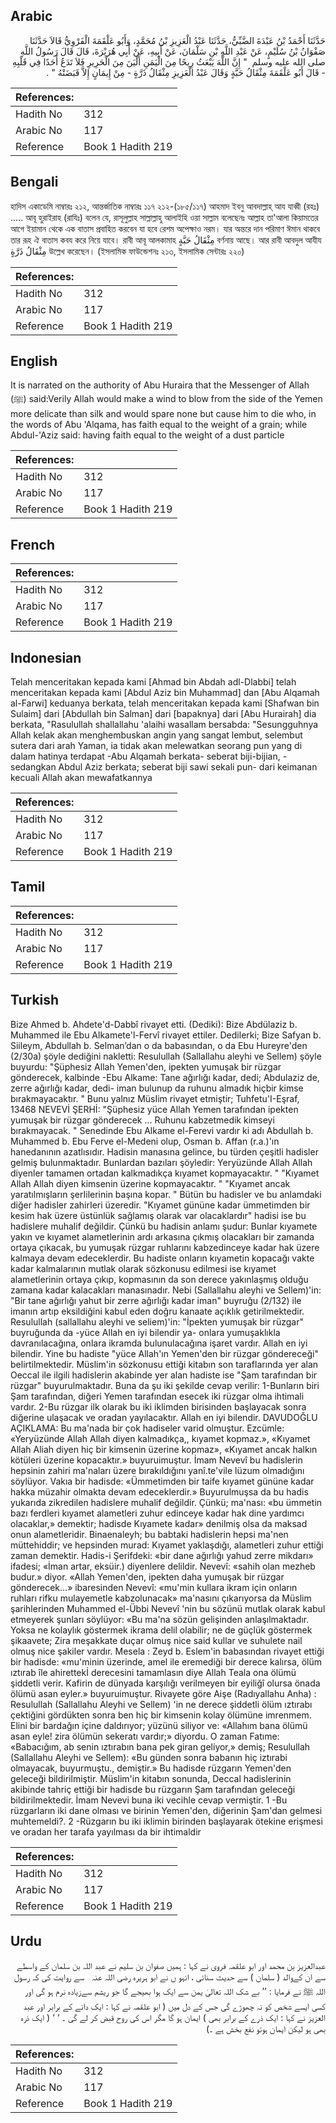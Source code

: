 ## Arabic


<div dir="rtl" lang="ar" style={{fontSize:'larger',backgroundColor:'#f8f9fa',padding:20}}>
حَدَّثَنَا أَحْمَدُ بْنُ عَبْدَةَ الضَّبِّيُّ، حَدَّثَنَا عَبْدُ الْعَزِيزِ بْنُ مُحَمَّدٍ، وَأَبُو عَلْقَمَةَ الْفَرْوِيُّ قَالاَ حَدَّثَنَا صَفْوَانُ بْنُ سُلَيْمٍ، عَنْ عَبْدِ اللَّهِ بْنِ سَلْمَانَ، عَنْ أَبِيهِ، عَنْ أَبِي هُرَيْرَةَ، قَالَ قَالَ رَسُولُ اللَّهِ صلى الله عليه وسلم ‏ "‏ إِنَّ اللَّهَ يَبْعَثُ رِيحًا مِنَ الْيَمَنِ أَلْيَنَ مِنَ الْحَرِيرِ فَلاَ تَدَعُ أَحَدًا فِي قَلْبِهِ - قَالَ أَبُو عَلْقَمَةَ مِثْقَالُ حَبَّةٍ وَقَالَ عَبْدُ الْعَزِيزِ مِثْقَالُ ذَرَّةٍ - مِنْ إِيمَانٍ إِلاَّ قَبَضَتْهُ ‏"‏ ‏.‏
</div>
<div style={{backgroundColor:'#f8f9fa',padding:20, marginBottom: 10}}><table> <thead> <tr> <th>References:</th> <th></th> </tr> </thead> <tbody><tr><td>Hadith No</td><td>312</td></tr><tr><td>Arabic No</td><td>117</td></tr><tr><td>Reference</td><td>Book 1 Hadith 219</td></tr></tbody></table></div>

## Bengali


<div dir="ltr" lang="bn" style={{fontSize:'larger',backgroundColor:'#f8f9fa',padding:20}}>
হাদিস একাডেমি নাম্বারঃ ২১২, আন্তর্জাতিক নাম্বারঃ ১১৭ ২১২-(১৮৫/১১৭) আহমাদ ইবনু আবদাল্লাহ্ আয যাব্বী (রহঃ) ..... আবূ হুরাইরাহ (রাযিঃ) বলেন যে, রাসূলুল্লাহ সাল্লাল্লাহু আলাইহি ওয়া সাল্লাম বলেছেনঃ আল্লাহ তা'আলা কিয়ামতের আগে ইয়ামান থেকে এক বাতাস প্রবাহিত করবেন যা হবে রেশম অপেক্ষাও নরম। যার অন্তরে দান পরিমাণ ঈমান থাকবে তার রূহ ঐ বাতাস কবয করে নিয়ে যাবে। রাবী আবূ আলকামাহ مِثْقَالُ حَبَّةٍ বর্ণনায় আছে। আর রাবী আবদুল আযীয مِثْقَالُ ذَرَّةٍ উল্লেখ করেছেন। (ইসলামিক ফাউন্ডেশনঃ ২১৩, ইসলামিক সেন্টারঃ ২২০)
</div>
<div style={{backgroundColor:'#f8f9fa',padding:20, marginBottom: 10}}><table> <thead> <tr> <th>References:</th> <th></th> </tr> </thead> <tbody><tr><td>Hadith No</td><td>312</td></tr><tr><td>Arabic No</td><td>117</td></tr><tr><td>Reference</td><td>Book 1 Hadith 219</td></tr></tbody></table></div>

## English


<div dir="ltr" lang="en" style={{fontSize:'larger',backgroundColor:'#f8f9fa',padding:20}}>
It is narrated on the authority of Abu Huraira that the Messenger of Allah (ﷺ) said:Verily Allah would make a wind to blow from the side of the Yemen more delicate than silk and would spare none but cause him to die who, in the words of Abu 'Alqama, has faith equal to the weight of a grain; while Abdul-'Aziz said: having faith equal to the weight of a dust particle
</div>
<div style={{backgroundColor:'#f8f9fa',padding:20, marginBottom: 10}}><table> <thead> <tr> <th>References:</th> <th></th> </tr> </thead> <tbody><tr><td>Hadith No</td><td>312</td></tr><tr><td>Arabic No</td><td>117</td></tr><tr><td>Reference</td><td>Book 1 Hadith 219</td></tr></tbody></table></div>

## French


<div dir="ltr" lang="fr" style={{fontSize:'larger',backgroundColor:'#f8f9fa',padding:20}}>

</div>
<div style={{backgroundColor:'#f8f9fa',padding:20, marginBottom: 10}}><table> <thead> <tr> <th>References:</th> <th></th> </tr> </thead> <tbody><tr><td>Hadith No</td><td>312</td></tr><tr><td>Arabic No</td><td>117</td></tr><tr><td>Reference</td><td>Book 1 Hadith 219</td></tr></tbody></table></div>

## Indonesian


<div dir="ltr" lang="id" style={{fontSize:'larger',backgroundColor:'#f8f9fa',padding:20}}>
Telah menceritakan kepada kami [Ahmad bin Abdah adl-Dlabbi] telah menceritakan kepada kami [Abdul Aziz bin Muhammad] dan [Abu Alqamah al-Farwi] keduanya berkata, telah menceritakan kepada kami [Shafwan bin Sulaim] dari [Abdullah bin Salman] dari [bapaknya] dari [Abu Hurairah] dia berkata, "Rasulullah shallallahu 'alaihi wasallam bersabda: "Sesungguhnya Allah kelak akan menghembuskan angin yang sangat lembut, selembut sutera dari arah Yaman, ia tidak akan melewatkan seorang pun yang di dalam hatinya terdapat -Abu Alqamah berkata- seberat biji-bijian, -sedangkan Abdul Aziz berkata; seberat biji sawi sekali pun- dari keimanan kecuali Allah akan mewafatkannya
</div>
<div style={{backgroundColor:'#f8f9fa',padding:20, marginBottom: 10}}><table> <thead> <tr> <th>References:</th> <th></th> </tr> </thead> <tbody><tr><td>Hadith No</td><td>312</td></tr><tr><td>Arabic No</td><td>117</td></tr><tr><td>Reference</td><td>Book 1 Hadith 219</td></tr></tbody></table></div>

## Tamil


<div dir="ltr" lang="ta" style={{fontSize:'larger',backgroundColor:'#f8f9fa',padding:20}}>

</div>
<div style={{backgroundColor:'#f8f9fa',padding:20, marginBottom: 10}}><table> <thead> <tr> <th>References:</th> <th></th> </tr> </thead> <tbody><tr><td>Hadith No</td><td>312</td></tr><tr><td>Arabic No</td><td>117</td></tr><tr><td>Reference</td><td>Book 1 Hadith 219</td></tr></tbody></table></div>

## Turkish


<div dir="ltr" lang="tr" style={{fontSize:'larger',backgroundColor:'#f8f9fa',padding:20}}>
Bize Ahmed b. Ahdete'd-Dabbî rivayet etti. (Dediki): Bize Abdülaziz b. Muhammed ile Ebu Alkamete'l-Fervî rivayet ettiler. Dedilerki; Bize Safyan b. Siileym, Abdullah b. Selman’dan o da babasından, o da Ebu Hureyre'den (2/30a) şöyle dediğini nakletti: Resulullah (Sallallahu aleyhi ve Sellem) şöyle buyurdu: "Şüphesiz Allah Yemen'den, ipekten yumuşak bir rüzgar gönderecek, kalbinde -Ebu Alkame: Tane ağırlığı kadar, dedi; Abdulaziz de, zerre ağırlığı kadar, dedi- iman bulunup da ruhunu almadık hiçbir kimse bırakmayacaktır. " Bunu yalnız MüsIim rivayet etmiştir; Tuhfetu'I-Eşraf, 13468 NEVEVİ ŞERHİ: "Şüphesiz yüce Allah Yemen tarafından ipekten yumuşak bir rüzgar gönderecek ... Ruhunu kabzetmedik kimseyi bırakmayacak. " Senedinde Ebu Alkame el-Ferevi vardır ki adı Abdullah b. Muhammed b. Ebu Ferve el-Medeni olup, Osman b. Affan (r.a.)'ın hanedanının azatlısıdır. Hadisin manasına gelince, bu türden çeşitli hadisler gelmiş bulunmaktadır. Bunlardan bazıları şöyledir: Yeryüzünde Allah Allah diyenler tamamen ortadan kalkmadıkça kıyamet kopmayacaktır. " "Kıyamet Allah Allah diyen kimsenin üzerine kopmayacaktır. " "Kıyamet ancak yaratılmışların şerIilerinin başına kopar. " Bütün bu hadisler ve bu anlamdaki diğer hadisler zahirIeri üzeredir. "Kıyamet gününe kadar ümmetimden bir kesim hak üzere üstünlük sağlamış olarak var olacaklardır" hadisi ise bu hadislere muhalif değildir. Çünkü bu hadisin anlamı şudur: Bunlar kıyamete yakın ve kıyamet alametlerinin ardı arkasına çıkmış olacakları bir zamanda ortaya çıkacak, bu yumuşak rüzgar ruhlarını kabzedinceye kadar hak üzere kalmaya devam edeceklerdir. Bu hadiste onların kıyametin kopacağı vakte kadar kalmalarının mutlak olarak sözkonusu edilmesi ise kıyamet alametlerinin ortaya çıkıp, kopmasının da son derece yakınlaşmış olduğu zamana kadar kalacakları manasınadır. Nebi (Sallallahu aleyhi ve Sellem)'in: "Bir tane ağırlığı yahut bir zerre ağırlığı kadar iman" buyruğu (2/132) ile imanın artıp eksildiğini kabul eden doğru kanaate açıklık getirilmektedir. Resulullah (sallallahu aleyhi ve seliem)'in: "İpekten yumuşak bir rüzgar" buyruğunda da -yüce Allah en iyi bilendir ya- onlara yumuşaklıkla davranılacağına, onlara ikramda bulunulacağına işaret vardır. Allah en iyi bilendir. Yine bu hadiste "yüce Allah'ın Yemen'den bir rüzgar göndereceği" belirtilmektedir. Müslim'in sözkonusu ettiği kitabın son taraflarında yer alan Oeccal ile ilgili hadislerin akabinde yer alan hadiste ise "Şam tarafından bir rüzgar" buyurulmaktadır. Buna da şu iki şekilde cevap verilir: 1-Bunların biri Şam tarafından, diğeri Yemen tarafından esecek iki rüzgar olma ihtimali vardır. 2-Bu rüzgar ilk olarak bu iki iklimden birisinden başlayacak sonra diğerine ulaşacak ve oradan yayılacaktır. Allah en iyi bilendir. DAVUDOĞLU AÇIKLAMA: Bu ma'nada bir çok hadiseler varid olmuştur. Ezcümle: «Yeryüzünde Allah Allah diyen kalmadıkça,, kıyamet kopmaz.», «Kıyamet Allah Aliah diyen hiç bir kimsenin üzerine kopmaz», «Kıyamet ancak halkın kötüleri üzerine kopacaktır.» buyuruimuştur. İmam Nevevî bu hadislerin hepsinin zahiri ma'naları üzere bırakıldığını yanî.te'vile lüzum olmadığını söylüyor. Vakıa bir hadisde: «Ümmetimden bir taife kıyamet gününe kadar hakka müzahir olmak­ta devam edeceklerdir.» Buyurulmuşsa da bu hadis yukarıda zikredilen hadislere muhalif değildir. Çünkü; ma'nası: «bu ümmetin bazı ferdleri kıyamet alametleri zuhur edinceye kadar hak dine yardımcı olacaklar,» demektir; hadisde Kıyamete kadar» denilmiş olsa da maksad onun alametleridir. Binaenaleyh; bu babtaki hadislerin hepsi ma'nen müttehiddir; ve hepsinden murad: Kıyamet yaklaşdığı, alametleri zuhur ettiği zaman demektir. Hadis-i Şerifdeki: «bir dane ağırlığı yahud zerre mikdarı» ifadesi; «İman artar, eksüir.) diyenlere delildir. Nevevî: «sahih olan mezheb budur.» diyor. «Allah Yemen'den, ipekten daha yumuşak bir rüzgar gönderecek...» ibaresinden Nevevî: «mu'min kullara ikram için onların ruhları rifku mulayemetle kabzolunacak» ma'nasını çıkarıyorsa da Müslim şarihlerinden Muhammed el-Übbi Nevevî 'nin bu sözünü mutlak olarak kabul etmeyerek şunları söylüyor: «Bu ma'na sözün gelişinden anlaşılmaktadır. Yoksa ne kolaylık göstermek ikrama delil olabilir; ne de güçlük göstermek şikaavete; Zira meşakkate duçar olmuş nice said kullar ve suhulete nail olmuş nice şakiler vardır. Mesela : Zeyd b. Eslem'in babasından rivayet ettiği bir hadisde: «mu'minin üzerinde, amel ile eremediği bir derece kalırsa, ölüm ıztırab île ahirettekİ derecesini tamamlasın diye Allah Teala ona ölümü şiddetli verir. Kafirin de dünyada karşılığı verilmeyen bir eyiliğî olursa önada ölümü asan eyler.» buyuruimuştur. Rivayete göre Aişe (Radıyallahu Anha) : Resulullah (Sallallahu Aleyhi ve Sellem) 'in ne derece şiddetli ölüm ıztırabı çektiğini gördükten sonra ben hiç bir kimsenin kolay ölümüne imrenmem. Elini bir bardağın içine daldırıyor; yüzünü siliyor ve: «Allahım bana ölümü asan eyle! zira ölümün sekeratı vardır;» diyordu. O zaman Fatıme: «Babacığım, ab senin ıztırabın bana pek giran geliyor,» demiş; Resulullah (Sallallahu Aleyhi ve Sellem): «Bu günden sonra babanın hiç iztırabi olmayacak, buyurmuştu., demiştir.» Bu hadisde rüzgarın Yemen'den geleceği bildirilmiştir. Müslim'in kitabın sonunda, Deccal hadislerinin akibinde tahriç ettiği bir hadisde bu rüzgarın Şam tarafından geleceği bildirilmektedir. İmam Nevevi buna iki vecihle cevap vermiştir. 1 -Bu rüzgarların iki dane olması ve birinin Yemen'den, diğerinin Şam'dan gelmesi muhtemeldi?. 2 -Rüzgarın bu iki iklimin birinden başlayarak ötekine erişmesi ve oradan her tarafa yayılması da bir ihtimaldir
</div>
<div style={{backgroundColor:'#f8f9fa',padding:20, marginBottom: 10}}><table> <thead> <tr> <th>References:</th> <th></th> </tr> </thead> <tbody><tr><td>Hadith No</td><td>312</td></tr><tr><td>Arabic No</td><td>117</td></tr><tr><td>Reference</td><td>Book 1 Hadith 219</td></tr></tbody></table></div>

## Urdu


<div dir="rtl" lang="ur" style={{fontSize:'larger',backgroundColor:'#f8f9fa',padding:20}}>
عبدالعزیز بن محمد اور ابو علقمہ فروی نے کہا : ہمیں صفوان بن سلیم نے عبد اللہ بن سلمان کے واسطے سے ان کےوالد ( سلمان ) سے حدیث سنائی ، انہو ں نے ابو ہریرہ ‌رضی ‌اللہ ‌عنہ ‌ ‌ سے روایت کی کہ رسول اللہ ﷺ نے فرمایا : ’’ بے شک اللہ تعالیٰ یمن سے ایک ہوا بھیجے گا جو ریشم سےزیادہ نرم ہو گی اور کسی ایسے شخص کو نہ چھوڑے گی جس کے دل میں ( ابو علقمہ نے کہا : ایک دانے کے برابر اور عبد العزیز نے کہا : ایک ذرے کے برابر بھی ) ایمان ہو گا مگر اس کی روح قبض کر لے گی ۔ ‘ ‘ ( ایک ذرہ بھی ہو لیکن ایمان ہوتو نفع بخش ہے ۔)
</div>
<div style={{backgroundColor:'#f8f9fa',padding:20, marginBottom: 10}}><table> <thead> <tr> <th>References:</th> <th></th> </tr> </thead> <tbody><tr><td>Hadith No</td><td>312</td></tr><tr><td>Arabic No</td><td>117</td></tr><tr><td>Reference</td><td>Book 1 Hadith 219</td></tr></tbody></table></div>